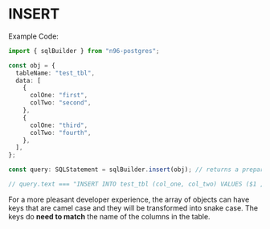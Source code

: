 # INSERT

Example Code:

```typescript
import { sqlBuilder } from "n96-postgres";

const obj = {
  tableName: "test_tbl",
  data: [
    {
      colOne: "first",
      colTwo: "second",
    },
    {
      colOne: "third",
      colTwo: "fourth",
    },
  ],
};

const query: SQLStatement = sqlBuilder.insert(obj); // returns a prepared statement

// query.text === "INSERT INTO test_tbl (col_one, col_two) VALUES ($1 , $2) , ($3 , $4)"
```

For a more pleasant developer experience, the array of objects can have keys that are camel case and they will be transformed into snake case. The keys do **need to match** the name of the columns in the table.
